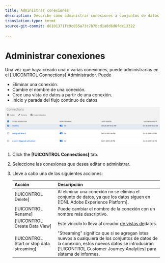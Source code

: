 ```yaml
---
title: Administrar conexiones
description: Describe cómo administrar conexiones a conjuntos de datos de plataforma.
translation-type: tm+mt
source-git-commit: d6101371fc9c055a73c7b7bcd1a8d6d6fdc13322

---
```



# Administrar conexiones

Una vez que haya creado una o varias conexiones, puede administrarlas en el [!UICONTROL Connections] Administrador. Puede

* Eliminar una conexión.
* Cambie el nombre de una conexión.
* Cree una vista de datos a partir de una conexión.
* Inicio y parada del flujo continuo de datos.

![Administrador de conexiones](assets/connections-manager.png)

1. Click the **[!UICONTROL Connections]** tab.

2. Seleccione las conexiones que desea editar o administrar.

3. Lleve a cabo una de las siguientes acciones:

   | Acción | Descripción |
   |---|---|
   | [!UICONTROL Delete] | Al eliminar una conexión no se elimina el conjunto de datos, ya que los datos siguen en [!DNL Adobe Experience Platform]. |
   | [!UICONTROL Rename] | Puede cambiar el nombre de la conexión con un nombre más descriptivo. |
   | [!UICONTROL Create Data View] | Este vínculo lo lleva al creador [de vistas de](/help/data-views/create-dataview.md)datos. |
   | [!UICONTROL Start or stop data streaming] | &quot;Streaming&quot; significa que si se agregan lotes nuevos a cualquiera de los conjuntos de datos de la conexión, estos nuevos datos se introducirán [!UICONTROL Customer Journey Analytics] para sistema de informes. |


